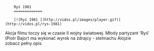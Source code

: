 
        Ryś 1981 
        =============
        
        [![Ryś 1981 ](http://vidos.pl/images/player.gif)](http://vidos.pl/rys-1981)
        
        
 Akcja filmu toczy się w czasie II wojny światowej. Młody partyzant 'Ryś' (Piotr Bajor) ma wykonać wyrok na zdrajcy - stelmachu Alojzie zobacz pełny opis
    